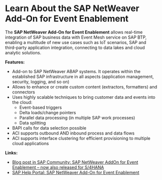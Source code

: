 # Learn Аbout the SAP NetWeaver Add-On for Event Enablement

The **SAP NetWeaver Add-On for Event Enablement** allows real-time integration of SAP business data with Event Mesh service on SAP BTP, enabling a multitude of new use cases such as IoT scenarios, SAP and third-party application integration, connecting to data lakes and cloud analytic solutions.

**Features:**
* Add-on to SAP NetWeaver ABAP systems. It operates within the established SAP infrastructure in all aspects (application management, security, logging, and so on)
* Allows to enhance or create custom content (extractors, formatters) and connectors 
* Uses highly scalable techniques to bring customer data and events into the cloud:
    - Event-based triggers
    - Delta loads/change pointers
    - Parallel data processing (in multiple SAP work processes)
    - Data splitting
* BAPI calls for data selection possible
* ACI supports outbound AND inbound process and data flows
* ACI supports interface clustering for efficient provisioning to multiple cloud applications

**Links:**
* [Blog post in SAP Community: SAP NetWeaver AddOn for Event Enablement – now also released for S/4HANA](https://blogs.sap.com/2021/06/01/sap-netweaver-addon-for-event-enablement-now-also-released-for-s-4hana/)
* [SAP Help Portal: SAP NetWeaver Add-On for Event Enablement](https://help.sap.com/viewer/e966e6c0e61443ebaa0270a4bae4b363/1.0/en-US/3eba827c531344eb879d8e35022d90ba.html)
